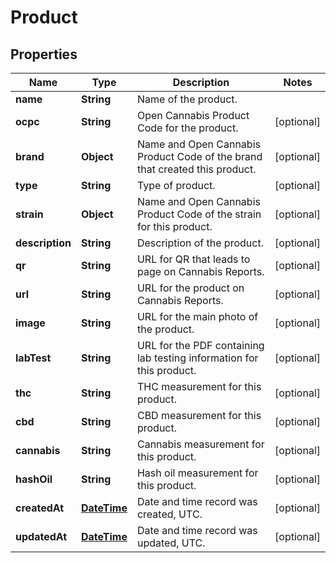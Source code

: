 
# Product

## Properties
Name | Type | Description | Notes
------------ | ------------- | ------------- | -------------
**name** | **String** | Name of the product. | 
**ocpc** | **String** | Open Cannabis Product Code for the product. |  [optional]
**brand** | **Object** | Name and Open Cannabis Product Code of the brand that created this product. |  [optional]
**type** | **String** | Type of product. |  [optional]
**strain** | **Object** | Name and Open Cannabis Product Code of the strain for this product. |  [optional]
**description** | **String** | Description of the product. |  [optional]
**qr** | **String** | URL for QR that leads to page on Cannabis Reports. |  [optional]
**url** | **String** | URL for the product on Cannabis Reports. |  [optional]
**image** | **String** | URL for the main photo of the product. |  [optional]
**labTest** | **String** | URL for the PDF containing lab testing information for this product. |  [optional]
**thc** | **String** | THC measurement for this product. |  [optional]
**cbd** | **String** | CBD measurement for this product. |  [optional]
**cannabis** | **String** | Cannabis measurement for this product. |  [optional]
**hashOil** | **String** | Hash oil measurement for this product. |  [optional]
**createdAt** | [**DateTime**](DateTime.md) | Date and time record was created, UTC. |  [optional]
**updatedAt** | [**DateTime**](DateTime.md) | Date and time record was updated, UTC. |  [optional]



